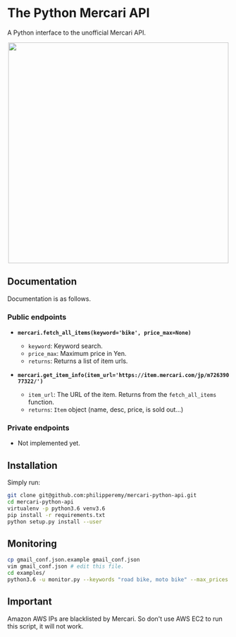 # The Python Mercari API

A Python interface to the unofficial Mercari API.

<p align="center">
  <img src="https://www-mercari-com.akamaized.net/assets/img/common/common/logo.svg?3119344368" width="500">
</p>

## Documentation

Documentation is as follows.

### Public endpoints

- **```mercari.fetch_all_items(keyword='bike', price_max=None)```**
  - `keyword`: Keyword search.
  - `price_max`: Maximum price in Yen.
  - `returns`: Returns a list of item urls.
  

- **```mercari.get_item_info(item_url='https://item.mercari.com/jp/m72639077322/')```**
  - `item_url`: The URL of the item. Returns from the `fetch_all_items` function.
  - `returns`: `Item` object (name, desc, price, is sold out...)

### Private endpoints

- Not implemented yet.
  
## Installation

Simply run:

```bash
git clone git@github.com:philipperemy/mercari-python-api.git
cd mercari-python-api
virtualenv -p python3.6 venv3.6
pip install -r requirements.txt
python setup.py install --user
```

## Monitoring

```bash
cp gmail_conf.json.example gmail_conf.json
vim gmail_conf.json # edit this file.
cd examples/
python3.6 -u monitor.py --keywords "road bike, moto bike" --max_prices "43000,43000" --min_prices "0,0"
```

## Important 

Amazon AWS IPs are blacklisted by Mercari. So don't use AWS EC2 to run this script, it will not work.
